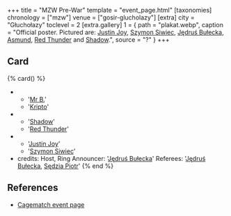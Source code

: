 +++
title = "MZW Pre-War"
template = "event_page.html"
[taxonomies]
chronology = ["mzw"]
venue = ["gosir-glucholazy"]
[extra]
city = "Głuchołazy"
toclevel = 2
[extra.gallery]
1 = { path = "plakat.webp", caption = "Official poster. Pictured are: [Justin Joy](@/w/justin-joy.md), [Szymon Siwiec](@/w/szymon-siwiec.md), [Jędruś Bułecka](@/w/jedrus-bulecka.md), [Asmund](@/w/asmund.md), [Red Thunder](@/w/red-thunder.md) and [Shadow](@/w/shadow.md).", source = "?" }
+++

## Card

{% card() %}
- - '[Mr B.](@/w/mr-b.md)'
  - '[Kripto](@/w/kripto.md)'
- - '[Shadow](@/w/shadow.md)'
  - '[Red Thunder](@/w/red-thunder.md)'
- - '[Justin Joy](@/w/justin-joy.md)'
  - '[Szymon Siwiec](@/w/szymon-siwiec.md)'
- credits:
    Host, Ring Announcer: '[Jędruś Bułecka](@/w/jedrus-bulecka.md)'
    Referees: '[Jędruś Bułecka](@/w/jedrus-bulecka.md), [Sędzia Piotr](@/w/mr-b.md)'
{% end %}

## References

* [Cagematch event page](https://www.cagematch.net/?id=1&nr=153090)
